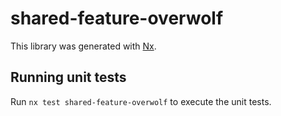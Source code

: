 # shared-feature-overwolf

This library was generated with [Nx](https://nx.dev).

## Running unit tests

Run `nx test shared-feature-overwolf` to execute the unit tests.
